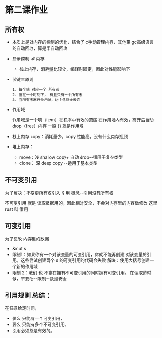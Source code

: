 # 第二课作业

## 所有权

* 本质上是对内存的控制的优化，结合了 c手动管理内存，其他带 gc高级语言的自动回收，算是半自动回收
* 显示控制 *堆* 内存
  * 栈上内存，消耗量比较少，编译时固定，因此对性能影响下  
* 关键三原则

  ```
  1. 每个值 对应一个 所有者
  2. 值在一个时刻下， 有且只有一个所有者
  3. 当所有者离开作用域，这个值将被丢弃
  ```
* 作用域

  作用域是一个项（item）在程序中有效的范围
  在作用域内有效，离开后自动 drop（free）内存
  一般 {} 就是作用域

* 栈上内存 copy：消耗量少，copy 性能高，没有什么内存瓶颈
* 堆上内存：
  * move：浅 shallow copy+ 自动 drop--适用于复杂类型
  * clone： 深 deep copy --适用于基本类型

## 不可变引用

为了解决：不变更所有权引入 引用 概念--引用没有所有权  

不可变引用 就是 读取数据用的，因此相对安全，不会对内存里的内容做修改
这里 rust 叫 借用


## 可变引用

为了更改 内存里的数据

* &mut s
* 限制1：如果你有一个对该变量的可变引用，你就不能再创建 对该变量的引用。这些尝试创建两个 s 的可变引用的代码会失败
  解决：使用大括号创建一个新的作用域
* 限制 2：我们 也 不能在拥有不可变引用的同时拥有可变引用。
  在读取的时候，不要改--限制--数据安全

## 引用规则 总结：

在任意给定时间，

* 要么 只能有一个可变引用，
* 要么 只能有多个不可变引用。
* 引用必须总是有效的。
